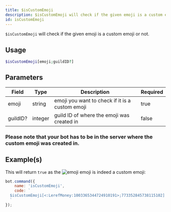 ```yaml
---
title: $isCustomEmoji
description: $isCustomEmoji will check if the given emoji is a custom emoji or not.
id: isCustomEmoji
---
```


`$isCustomEmoji` will check if the given emoji is a custom emoji or not.

## Usage

```php
$isCustomEmoji[emoji;guildID?]
```

## Parameters

| Field    | Type    | Description                                     | Required |
|----------|---------|-------------------------------------------------|----------|
| emoji    | string  | emoji you want to check if it is a custom emoji | true     |
| guildID? | integer | guild ID of where the emoji was created in      | false    |

### Please note that your bot has to be in the server where the custom emoji was created in.

## Example(s)

This will return `true` as
the ![emoji](https://cdn.discordapp.com/emojis/1003365344724910191.webp?size=16&quality=lossless) emoji is indeed a
custom emoji:

```javascript
bot.command({
    name: 'isCustomEmoji',
    code: `
  $isCustomEmoji[<:LerefMoney:1003365344724910191>;773352845738115102]
  `
});
```
